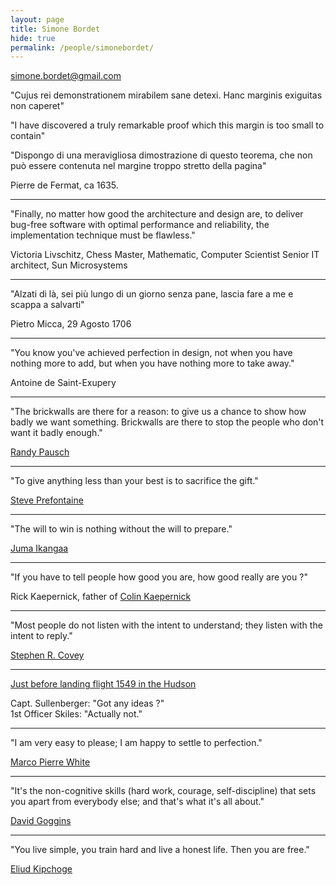 ```yaml
---
layout: page
title: Simone Bordet
hide: true
permalink: /people/simonebordet/
---
```


<simone.bordet@gmail.com>
<a href="https://github.com/sbordet"><i class="fa fa-fw fa-github"></i></a>

"Cujus rei demonstrationem mirabilem sane detexi. Hanc marginis exiguitas non caperet"

"I have discovered a truly remarkable proof which this margin is too small to contain"

"Dispongo di una meravigliosa dimostrazione di questo teorema, che non può essere
contenuta nel margine troppo stretto della pagina"

Pierre de Fermat, ca 1635.

----

"Finally, no matter how good the architecture and design are, to deliver bug-free software
with optimal performance and reliability, the implementation technique must be flawless."

Victoria Livschitz,
Chess Master, Mathematic, Computer Scientist
Senior IT architect, Sun Microsystems

----

"Alzati di là, sei più lungo di un giorno senza pane, lascia fare a me e scappa a salvarti"

Pietro Micca, 29 Agosto 1706

----

"You know you've achieved perfection in design, not when you have nothing more to add,
but when you have nothing more to take away."

Antoine de Saint-Exupery

----

"The brickwalls are there for a reason: to give us a chance to show how badly we want something.
Brickwalls are there to stop the people who don't want it badly enough."

[Randy Pausch](http://en.wikipedia.org/wiki/Randy_Pausch)

----

"To give anything less than your best is to sacrifice the gift."

[Steve Prefontaine](http://en.wikipedia.org/wiki/Steve_Prefontaine)

----

"The will to win is nothing without the will to prepare."

[Juma Ikangaa](http://en.wikipedia.org/wiki/Juma_Ikangaa)

----

"If you have to tell people how good you are, how good really are you ?"

Rick Kaepernick, father of [Colin Kaepernick](http://en.wikipedia.org/wiki/Colin_Kaepernick)

----

"Most people do not listen with the intent to understand; they listen with the intent to reply."

[Stephen R. Covey](http://en.wikipedia.org/wiki/Stephen_Covey)

----

[Just before landing flight 1549 in the Hudson](https://www.youtube.com/watch?v=gjXCulRjPas)

Capt. Sullenberger: "Got any ideas ?"  
1st Officer Skiles: "Actually not."

----

"I am very easy to please; I am happy to settle to perfection."

[Marco Pierre White](https://en.wikipedia.org/wiki/Marco_Pierre_White)

----

"It's the non-cognitive skills (hard work, courage, self-discipline) that sets you apart from everybody else; and that's what it's all about."

[David Goggins](https://www.youtube.com/watch?v=oIrT1eHs1b0)

----

"You live simple, you train hard and live a honest life. Then you are free."

[Eliud Kipchoge](https://www.youtube.com/watch?v=V2ZLG-Fij_4&t=1371)
